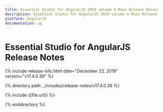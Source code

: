 ```yaml
---
title: Essential Studio for AngularJS 2019 volume 4 Main Release Release Notes  
description: Essential Studio for AngularJS 2019 volume 4 Main Release Release Notes  
platform: AngularJS
documentation: ug
---
```


# Essential Studio for AngularJS  Release Notes  

{% include release-info.html date="December 22, 2019"  version="v17.4.0.39" %} 


{% directory path: _includes/release-notes/v17.4.0.39 %}

{% include {{file.url}} %}

{% enddirectory %}